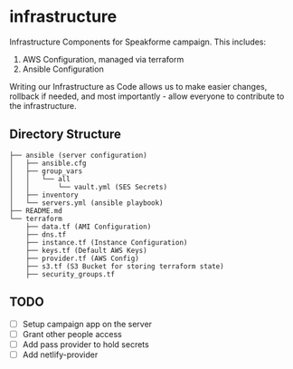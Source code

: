 # infrastructure

Infrastructure Components for Speakforme campaign. This includes:

1.  AWS Configuration, managed via terraform
2.  Ansible Configuration

Writing our Infrastructure as Code allows us to make easier changes, rollback if needed,
and most importantly - allow everyone to contribute to the infrastructure.

## Directory Structure

```
├── ansible (server configuration)
│   ├── ansible.cfg
│   ├── group_vars
│   │   └── all
│   │       └── vault.yml (SES Secrets)
│   ├── inventory
│   └── servers.yml (ansible playbook)
├── README.md
└── terraform
    ├── data.tf (AMI Configuration)
    ├── dns.tf
    ├── instance.tf (Instance Configuration)
    ├── keys.tf (Default AWS Keys)
    ├── provider.tf (AWS Config)
    ├── s3.tf (S3 Bucket for storing terraform state)
    ├── security_groups.tf
```

## TODO

-   [ ] Setup campaign app on the server
-   [ ] Grant other people access
-   [ ] Add pass provider to hold secrets
-   [ ] Add netlify-provider
